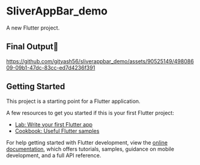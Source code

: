 # SliverAppBar_demo

A new Flutter project.

## Final Output🙂

https://github.com/gityash56/sliverappbar_demo/assets/90525149/49808609-09b1-47dc-83cc-ed7d4236f391

## Getting Started

This project is a starting point for a Flutter application.

A few resources to get you started if this is your first Flutter project:

- [Lab: Write your first Flutter app](https://docs.flutter.dev/get-started/codelab)
- [Cookbook: Useful Flutter samples](https://docs.flutter.dev/cookbook)

For help getting started with Flutter development, view the
[online documentation](https://docs.flutter.dev/), which offers tutorials,
samples, guidance on mobile development, and a full API reference.
